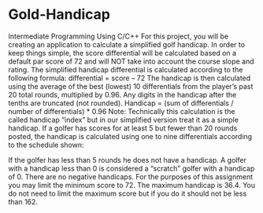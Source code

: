 # Gold-Handicap
Intermediate Programming Using C/C++
For this project, you will be creating an application to calculate a simplified golf handicap. In order to keep
things simple, the score differential will be calculated based on a default par score of 72 and will NOT take into
account the course slope and rating.
The simplified handicap differential is calculated according to the following formula:
differential = score – 72
The handicap is then calculated using the average of the best (lowest) 10 differentials from the player’s past 20
total rounds, multiplied by 0.96. Any digits in the handicap after the tenths are truncated (not rounded).
Handicap = (sum of differentials / number of differentials) * 0.96
Note: Technically this calculation is the called handicap “index” but in our simplified version treat it as a simple
handicap.
If a golfer has scores for at least 5 but fewer than 20 rounds posted, the handicap is calculated using one to nine
differentials according to the schedule shown:




If the golfer has less than 5 rounds he does not have a handicap.
A golfer with a handicap less than 0 is considered a “scratch” golfer with a handicap of 0. There
are no negative handicaps.
For the purposes of this assignment you may limit the minimum score to 72.
The maximum handicap is 36.4.
You do not need to limit the maximum score but if you do it should not be less than 162.
